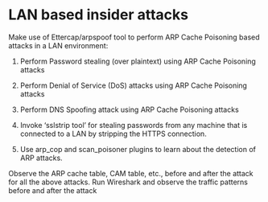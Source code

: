 # LAN based insider attacks


Make use of Ettercap/arpspoof tool to perform ARP Cache Poisoning based attacks in a LAN
environment:

1. Perform Password stealing (over plaintext) using ARP Cache Poisoning attacks


2. Perform Denial of Service (DoS) attacks using ARP Cache Poisoning attacks


3. Perform DNS Spoofing attack using ARP Cache Poisoning attacks


4. Invoke ‘sslstrip tool’ for stealing passwords from any machine that is connected to a LAN by
stripping the HTTPS connection.

5. Use arp_cop and scan_poisoner plugins to learn about the detection of ARP attacks.


Observe the ARP cache table, CAM table, etc., before and after the attack for all the above attacks. Run
Wireshark and observe the traffic patterns before and after the attack

